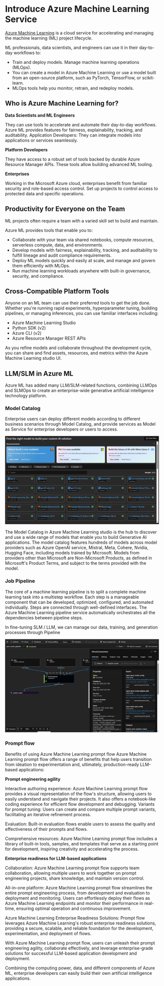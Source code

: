 # **Introduce Azure Machine Learning Service**

[Azure Machine Learning](https://ml.azure.com?WT.mc_id=aiml-138114-kinfeylo) is a cloud service for accelerating and managing the machine learning (ML) project lifecycle.

ML professionals, data scientists, and engineers can use it in their day-to-day workflows to:

- Train and deploy models.
Manage machine learning operations (MLOps).
- You can create a model in Azure Machine Learning or use a model built from an open-source platform, such as PyTorch, TensorFlow, or scikit-learn.
- MLOps tools help you monitor, retrain, and redeploy models.

## Who is Azure Machine Learning for?

**Data Scientists and ML Engineers**

They can use tools to accelerate and automate their day-to-day workflows.
Azure ML provides features for fairness, explainability, tracking, and auditability.
Application Developers:
They can integrate models into applications or services seamlessly.

**Platform Developers**

They have access to a robust set of tools backed by durable Azure Resource Manager APIs.
These tools allow building advanced ML tooling.

**Enterprises**

Working in the Microsoft Azure cloud, enterprises benefit from familiar security and role-based access control.
Set up projects to control access to protected data and specific operations.

## Productivity for Everyone on the Team
ML projects often require a team with a varied skill set to build and maintain.

Azure ML provides tools that enable you to:
- Collaborate with your team via shared notebooks, compute resources, serverless compute, data, and environments.
- Develop models with fairness, explainability, tracking, and auditability to fulfill lineage and audit compliance requirements.
- Deploy ML models quickly and easily at scale, and manage and govern them efficiently with MLOps.
- Run machine learning workloads anywhere with built-in governance, security, and compliance.

## Cross-Compatible Platform Tools

Anyone on an ML team can use their preferred tools to get the job done.
Whether you're running rapid experiments, hyperparameter tuning, building pipelines, or managing inferences, you can use familiar interfaces including:
- Azure Machine Learning Studio
- Python SDK (v2)
- Azure CLI (v2)
- Azure Resource Manager REST APIs

As you refine models and collaborate throughout the development cycle, you can share and find assets, resources, and metrics within the Azure Machine Learning studio UI.

## **LLM/SLM in Azure ML**

Azure ML has added many LLM/SLM-related functions, combining LLMOps and SLMOps to create an enterprise-wide generative artificial intelligence technology platform.

### **Model Catalog**

Enterprise users can deploy different models according to different business scenarios through Model Catalog, and provide services as Model as Service for enterprise developers or users to access.

![models](../../imgs/03/ft/models.png)

The Model Catalog in Azure Machine Learning studio is the hub to discover and use a wide range of models that enable you to build Generative AI applications. The model catalog features hundreds of models across model providers such as Azure OpenAI service, Mistral, Meta, Cohere, Nvidia, Hugging Face, including models trained by Microsoft. Models from providers other than Microsoft are Non-Microsoft Products, as defined in Microsoft's Product Terms, and subject to the terms provided with the model.


### **Job Pipeline**

The core of a machine learning pipeline is to split a complete machine learning task into a multistep workflow. Each step is a manageable component that can be developed, optimized, configured, and automated individually. Steps are connected through well-defined interfaces. The Azure Machine Learning pipeline service automatically orchestrates all the dependencies between pipeline steps.

In fine-tuning SLM / LLM, we can manage our data, training, and generation processes through Pipeline


![finetuning](../../imgs/03/ft/finetuning.png)


### **Prompt flow**


Benefits of using Azure Machine Learning prompt flow
Azure Machine Learning prompt flow offers a range of benefits that help users transition from ideation to experimentation and, ultimately, production-ready LLM-based applications:

**Prompt engineering agility**

Interactive authoring experience: Azure Machine Learning prompt flow provides a visual representation of the flow's structure, allowing users to easily understand and navigate their projects. It also offers a notebook-like coding experience for efficient flow development and debugging.
Variants for prompt tuning: Users can create and compare multiple prompt variants, facilitating an iterative refinement process.

Evaluation: Built-in evaluation flows enable users to assess the quality and effectiveness of their prompts and flows.

Comprehensive resources: Azure Machine Learning prompt flow includes a library of built-in tools, samples, and templates that serve as a starting point for development, inspiring creativity and accelerating the process.

**Enterprise readiness for LLM-based applications**

Collaboration: Azure Machine Learning prompt flow supports team collaboration, allowing multiple users to work together on prompt engineering projects, share knowledge, and maintain version control.

All-in-one platform: Azure Machine Learning prompt flow streamlines the entire prompt engineering process, from development and evaluation to deployment and monitoring. Users can effortlessly deploy their flows as Azure Machine Learning endpoints and monitor their performance in real-time, ensuring optimal operation and continuous improvement.

Azure Machine Learning Enterprise Readiness Solutions: Prompt flow leverages Azure Machine Learning's robust enterprise readiness solutions, providing a secure, scalable, and reliable foundation for the development, experimentation, and deployment of flows.

With Azure Machine Learning prompt flow, users can unleash their prompt engineering agility, collaborate effectively, and leverage enterprise-grade solutions for successful LLM-based application development and deployment.


Combining the computing power, data, and different components of Azure ML, enterprise developers can easily build their own artificial intelligence applications.
